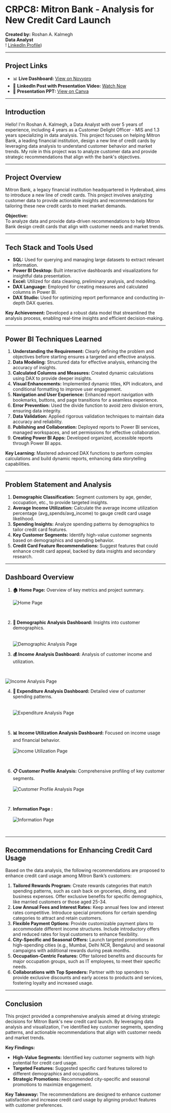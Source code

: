 # CRPC8: Mitron Bank - Analysis for New Credit Card Launch

**Created by:** Roshan A. Kalmegh  
**Data Analyst**  
! [LinkedIn Profile](https://www.linkedin.com/in/roshan-kalmegh-2494b8251/))

---

## Project Links

- 📊 **Live Dashboard:** [View on Novypro](Link_to_live_dashboard)
- 🎥 **LinkedIn Post with Presentation Video:** [Watch Now](Link_to_linkedin_video)
- 📄 **Presentation PPT:** [View on Canva](Link_to_presentation_ppt)

---
## Introduction

Hello! I'm Roshan A. Kalmegh, a Data Analyst with over 5 years of experience, including 4 years as a Customer Delight Officer - MIS and 1.3 years specializing in data analysis. This project focuses on helping Mitron Bank, a leading financial institution, design a new line of credit cards by leveraging data analysis to understand customer behavior and market trends. My role in this project was to analyze customer data and provide strategic recommendations that align with the bank's objectives.

---


## Project Overview

Mitron Bank, a legacy financial institution headquartered in Hyderabad, aims to introduce a new line of credit cards. This project involves analyzing customer data to provide actionable insights and recommendations for tailoring these new credit cards to meet market demands.

**Objective:**  
To analyze data and provide data-driven recommendations to help Mitron Bank design credit cards that align with customer needs and market trends.

---

## Tech Stack and Tools Used

- **SQL:** Used for querying and managing large datasets to extract relevant information.
- **Power BI Desktop:** Built interactive dashboards and visualizations for insightful data presentation.
- **Excel:** Utilized for data cleaning, preliminary analysis, and modeling.
- **DAX Language:** Employed for creating measures and calculated columns in Power BI.
- **DAX Studio:** Used for optimizing report performance and conducting in-depth DAX queries.

**Key Achievement:** Developed a robust data model that streamlined the analysis process, enabling real-time insights and efficient decision-making.

---

## Power BI Techniques Learned

1. **Understanding the Requirement:** Clearly defining the problem and objectives before starting ensures a targeted and effective analysis.
2. **Data Modeling:** Structured data for effective analysis, enhancing the accuracy of insights.
3. **Calculated Columns and Measures:** Created dynamic calculations using DAX to provide deeper insights.
4. **Visual Enhancements:** Implemented dynamic titles, KPI indicators, and conditional formatting to improve user engagement.
5. **Navigation and User Experience:** Enhanced report navigation with bookmarks, buttons, and page transitions for a seamless experience.
6. **Error Prevention:** Used the divide function to avoid zero division errors, ensuring data integrity.
7. **Data Validation:** Applied rigorous validation techniques to maintain data accuracy and reliability.
8. **Publishing and Collaboration:** Deployed reports to Power BI services, managed workspaces, and set permissions for effective collaboration.
9. **Creating Power BI Apps:** Developed organized, accessible reports through Power BI apps.

**Key Learning:** Mastered advanced DAX functions to perform complex calculations and build dynamic reports, enhancing data storytelling capabilities.

---

## Problem Statement and Analysis

1. **Demographic Classification:** Segment customers by age, gender, occupation, etc., to provide targeted insights.
2. **Average Income Utilization:** Calculate the average income utilization percentage (avg_spends/avg_income) to gauge credit card usage likelihood.
3. **Spending Insights:** Analyze spending patterns by demographics to tailor credit card features.
4. **Key Customer Segments:** Identify high-value customer segments based on demographics and spending behavior.
5. **Credit Card Feature Recommendations:** Suggest features that could enhance credit card appeal, backed by data insights and secondary research.

---

## Dashboard Overview

1. **🏠 Home Page:** Overview of key metrics and project summary.
   <br> <br> 
![Home Page](https://github.com/user-attachments/assets/188ed1f7-1773-4e39-91fb-b1c226c55cc0)
<br> 

2. **👥 Demographic Analysis Dashboard:** Insights into customer demographics.<br> 
   <br>  <br> 
   ![Demographic Analysis Page](https://github.com/user-attachments/assets/1c67c90b-e572-4c10-99ae-f9c512a07e74)
   <br> 

3. **💰 Income Analysis Dashboard:** Analysis of customer income and utilization.  <br>
<br>

![Income Analysis Page](https://github.com/user-attachments/assets/7d05aa83-36fc-49f9-9808-1d4adb3e9976)
<br> 

4. **🛒 Expenditure Analysis Dashboard:** Detailed view of customer spending patterns.<br> 
   <br> <br> 
![Expenditure Analysis Page](https://github.com/user-attachments/assets/efa17c15-1c45-4ea5-91e8-993c2df03591)
<br> 

5. **📊 Income Utilization Analysis Dashboard:** Focused on income usage and financial behavior.
   <br> <br> 
![Income Utilization Page](https://github.com/user-attachments/assets/ee8033f1-be0f-49ca-9945-56e6b4f89f69)
<br> 

6. **📋 Customer Profile Analysis:** Comprehensive profiling of key customer segments.
    <br> <br> 
![Customer Profile Analysis Page](https://github.com/user-attachments/assets/cb46b24a-20bd-427d-9b1d-85fb994d0594)
<br> 

7. **Information Page :**
    <br> <br> 
   ![Information Page](https://github.com/user-attachments/assets/59fadd81-0dfc-452d-aed3-67892f8bd31c)
<br> 

---

## Recommendations for Enhancing Credit Card Usage

Based on the data analysis, the following recommendations are proposed to enhance credit card usage among Mitron Bank’s customers:

1. **Tailored Rewards Program:** Create rewards categories that match spending patterns, such as cash back on groceries, dining, and business expenses. Offer exclusive benefits for specific demographics, like married customers or those aged 25-34.
2. **Low Annual Fees and Interest Rates:** Keep annual fees low and interest rates competitive. Introduce special promotions for certain spending categories to attract and retain customers.
3. **Flexible Payment Options:** Provide customizable payment plans to accommodate different income structures. Include introductory offers and reduced rates for loyal customers to enhance flexibility.
4. **City-Specific and Seasonal Offers:** Launch targeted promotions in high-spending cities (e.g., Mumbai, Delhi NCR, Bengaluru) and seasonal campaigns with additional rewards during peak months.
5. **Occupation-Centric Features:** Offer tailored benefits and discounts for major occupation groups, such as IT employees, to meet their specific needs.
6. **Collaborations with Top Spenders:** Partner with top spenders to provide exclusive discounts and early access to products and services, fostering loyalty and increased usage.

---

## Conclusion

This project provided a comprehensive analysis aimed at driving strategic decisions for Mitron Bank's new credit card launch. By leveraging data analysis and visualization, I've identified key customer segments, spending patterns, and actionable recommendations that align with customer needs and market trends.

**Key Findings:**

- **High-Value Segments:** Identified key customer segments with high potential for credit card usage.
- **Targeted Features:** Suggested specific card features tailored to different demographics and occupations.
- **Strategic Promotions:** Recommended city-specific and seasonal promotions to maximize engagement.

**Key Takeaway:** The recommendations are designed to enhance customer satisfaction and increase credit card usage by aligning product features with customer preferences.

